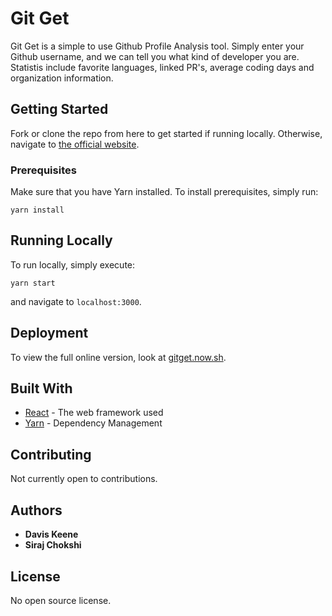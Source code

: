 # Git Get

Git Get is a simple to use Github Profile Analysis tool. Simply enter your Github username, and we can tell you what kind of developer you are. Statistis include favorite languages, linked PR's, average coding days and organization information.

## Getting Started

Fork or clone the repo from here to get started if running locally. Otherwise, navigate to [the official website](gitget.now.sh).

### Prerequisites

Make sure that you have Yarn installed. To install prerequisites, simply run:

```
yarn install
```

## Running Locally

To run locally, simply execute:
```
yarn start
```
and navigate to `localhost:3000`.

## Deployment

To view the full online version, look at [gitget.now.sh](gitget.now.sh).

## Built With

* [React](https://reactjs.org/) - The web framework used
* [Yarn](https://classic.yarnpkg.com/lang/en/) - Dependency Management

## Contributing

Not currently open to contributions.

## Authors

* **Davis Keene**
* **Siraj Chokshi**

## License

No open source license.
